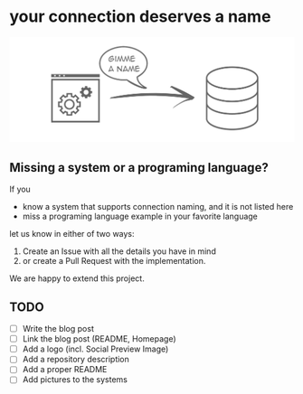 # your connection deserves a name

![Logo](images/assign-a-name-to-your-connection.png)

## Missing a system or a programing language?

If you

* know a system that supports connection naming, and it is not listed here
* miss a programing language example in your favorite language

let us know in either of two ways:

1. Create an Issue with all the details you have in mind
2. or create a Pull Request with the implementation.

We are happy to extend this project.

## TODO

- [ ] Write the blog post
- [ ] Link the blog post (README, Homepage)
- [ ] Add a logo (incl. Social Preview Image)
- [ ] Add a repository description
- [ ] Add a proper README
- [ ] Add pictures to the systems